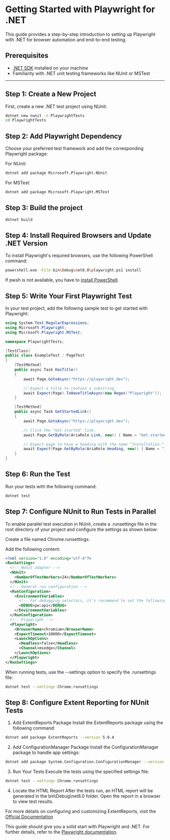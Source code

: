 # Getting Started with Playwright for .NET

This guide provides a step-by-step introduction to setting up Playwright with .NET for browser automation and end-to-end testing.

## Prerequisites

- [.NET SDK](https://dotnet.microsoft.com/download) installed on your machine
- Familiarity with .NET unit testing frameworks like NUnit or MSTest

---

## Step 1: Create a New Project

First, create a new .NET test project using NUnit:

```bash
dotnet new nunit -n PlaywrightTests
cd PlaywrightTests
```


## Step 2: Add Playwright Dependency
Choose your preferred test framework and add the corresponding Playwright package:

For NUnit:
```bash
dotnet add package Microsoft.Playwright.NUnit
```
For MSTest:
```bash
dotnet add package Microsoft.Playwright.MSTest
```

## Step 3: Build the project
```bash
dotnet build
```

## Step 4: Install Required Browsers and Update .NET Version
To install Playwright's required browsers, use the following PowerShell command:
```bash
powershell.exe -File bin\Debug\net8.0\playwright.ps1 install
```
If pwsh is not available, you have to [install PowerShell](https://docs.microsoft.com/powershell/scripting/install/installing-powershell).

## Step 5: Write Your First Playwright Test
In your test project, add the following sample test to get started with Playwright:
```csharp
using System.Text.RegularExpressions;
using Microsoft.Playwright;
using Microsoft.Playwright.MSTest;

namespace PlaywrightTests;

[TestClass]
public class ExampleTest : PageTest
{
    [TestMethod]
    public async Task HasTitle()
    {
        await Page.GotoAsync("https://playwright.dev");

        // Expect a title to contain a substring.
        await Expect(Page).ToHaveTitleAsync(new Regex("Playwright"));
    }

    [TestMethod]
    public async Task GetStartedLink()
    {
        await Page.GotoAsync("https://playwright.dev");

        // Click the "Get started" link.
        await Page.GetByRole(AriaRole.Link, new() { Name = "Get started" }).ClickAsync();

        // Expect page to have a heading with the name "Installation."
        await Expect(Page.GetByRole(AriaRole.Heading, new() { Name = "Installation" })).ToBeVisibleAsync();
    } 
}

```

## Step 6: Run the Test
Run your tests with the following command:

```bash
dotnet test
```

## Step 7: Configure NUnit to Run Tests in Parallel
To enable parallel test execution in NUnit, create a .runsettings file in the root directory of your project and configure the settings as shown below:

Create a file named Chrome.runsettings.

Add the following content:

```xml
<?xml version="1.0" encoding="utf-8"?>
<RunSettings>
  <!-- NUnit adapter -->  
  <NUnit>
    <NumberOfTestWorkers>24</NumberOfTestWorkers>
  </NUnit>
  <!-- General run configuration -->
  <RunConfiguration>
    <EnvironmentVariables>
      <!-- For debugging selectors, it's recommend to set the following environment variable -->
      <DEBUG>pw:api</DEBUG>
    </EnvironmentVariables>
  </RunConfiguration>
  <!-- Playwright -->  
  <Playwright>
    <BrowserName>chromium</BrowserName>
    <ExpectTimeout>10000</ExpectTimeout>
    <LaunchOptions>
      <Headless>false</Headless>
      <Channel>msedge</Channel>
    </LaunchOptions>
  </Playwright>
</RunSettings>
```
When running tests, use the --settings option to specify the .runsettings file:
```bash
dotnet test --settings Chrome.runsettings

```

## Step 8: Configure Extent Reporting for NUnit Tests
1. Add ExtentReports Package
Install the ExtentReports package using the following command:

```bash
dotnet add package ExtentReports --version 5.0.4

```

2. Add ConfigurationManager Package
Install the ConfigurationManager package to handle app settings:
```bash
dotnet add package System.Configuration.ConfigurationManager --version 9.0.0

```
3. Run Your Tests
Execute the tests using the specified settings file:
```bash
dotnet test --settings Chrome.runsettings

```
4. Locate the HTML Report
After the tests run, an HTML report will be generated in the bin\Debug\net8.0 folder. Open the report in a browser to view test results.

For more details on configuring and customizing ExtentReports, visit the [Official Documentation](https://extentreports.com/docs/versions/4/net/index.html)

This guide should give you a solid start with Playwright and .NET. For further details, refer to the [Playwright documentation](https://playwright.dev/dotnet/docs/writing-tests).


